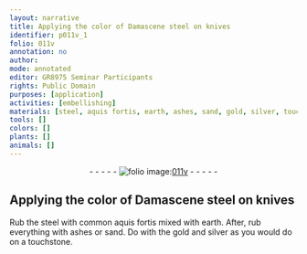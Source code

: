```yaml
---
layout: narrative
title: Applying the color of Damascene steel on knives
identifier: p011v_1
folio: 011v
annotation: no
author:
mode: annotated
editor: GR8975 Seminar Participants
rights: Public Domain
purposes: [application]
activities: [embellishing]
materials: [steel, aquis fortis, earth, ashes, sand, gold, silver, touchstone]
tools: []
colors: []
plants: []
animals: []
---
```


 <div class="folio" align="center">- - - - - <a href="http://gallica.bnf.fr/ark:/12148/btv1b10500001g/f28.image" target="_blank"><img src="https://cu-mkp.github.io/GR8975-edition/assets/photo-icon.png" alt="folio image: " style="display:inline-block; margin-bottom:-3px;"/>011v</a> - - - - - </div> 

## Applying the color of Damascene <span class="material_format"><span class="material">steel</span></span> on knives

 
 <span class="activity"></span>  Rub the <span class="material">steel</span> with <span class="material_format">common <span class="material"><span class="foreign">aquis fortis</span></span></span> mixed with <span class="material">earth</span>. After, rub everything with <span class="material">ashes</span> or <span class="material">sand</span>. Do with the <span class="material">gold</span> and <span class="material">silver</span> as you would do on a <span class="material">touchstone</span>.
 